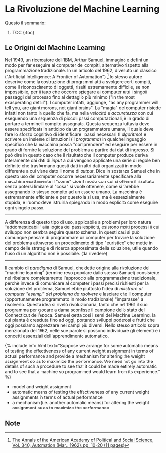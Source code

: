 # La Rivoluzione del Machine Learning

Questo il sommario:

1. TOC
{:toc}

## Le Origini del Machine Learning

Nel 1949, un ricercatore dell'IBM, Arthur Samuel, immaginò e definì un modo per far eseguire ai computer dei compiti, alternativo rispetto alla programmazione tradizionale. In un articolo del 1962, divenuto un classico ("Artificial Intelligence: A Frontier of Automation") [^1] lo stesso autore descrive come la costruzione di programmi atti a svolgere certi compiti, come il riconoscimento di oggetti, risulti estremamente difficile, se non impossibile, per il fatto che occorre spiegare al computer tutti i singoli passaggi del processo fino al dettaglio più minimo ("in the most exasperating detail"). I computer infatti, aggiunge, "as any programmer will tell you, are giant morons, not giant brains".
La "magia" del computer risiede infatti non tanto in quello che fa, ma nella *velocità* e *accuratezza* con cui eseguendo una sequenza di piccoli passi computazionali, è in grado di portare a termine il compito assegnato.
Questa sequenza tuttavia deve essere specificata in anticipo da un programmatore umano, il quale deve fare lo sforzo cognitivo di identificare i passi necessari (l'*algoritmo*) e scrivere un insieme di istruzioni (il *programma*) in qualche linguaggio specifico che la macchina possa "comprendere" ed eseguire per essere in grado di fornire la soluzione del problema a partire dai dati di ingresso.
Si può dire in questo caso che il risultato che il computer produce deriva interamente dai dati di *input* a cui vengono applicate una serie di regole ben definite che trasformano questi dati in altri dati organizzati in modo differente a cui viene dato il nome di *output*.
Dice in sostanza Samuel che in questo uso del computer occorre necessariamente specificare alla macchina esattamente il "come" cioè il modo con cui si ottiene il risultato senza potersi limitare al "cosa" si vuole ottenere, come si farebbe assegnando lo stesso compito ad un essere umano. La macchina è estremamente efficiente e per questo la si usa, ma è essenzialmente stupida, e l'uomo deve istruirla spiegando in modo esplicito come eseguire ogni singolo passo.

---

A differenza di questo tipo di uso, applicabile a problemi per loro natura "addomesticabili" alla logica dei passi espliciti, esistono molti processi il cui sviluppo non sembra seguire questo schema. In questi casi si può comunque pensare di programmare un computer per trovare la soluzione del problema attraverso un procedimento di tipo "euristico" che mette in campo delle strategie di ricerca approssimata della soluzione, utile quando l'uso di un algoritmo non è possibile. 
(da rivedere)

---

Il cambio di *paradigma* di Samuel, che dette origine alla rivoluzione del "machine learning" (termine reso popolare dallo stesso Samuel) consistette nel ribaltare completamente l'approccio alla programmazione tradizionale, perchè invece di comunicare al computer i passi precisi richiesti per la soluzione del problema, Samuel ebbe piuttosto l'idea di *mostrare al computer "esempi" del problema da risolvere* e lasciare che il computer (opportunamente programmato in modo tradizionale) "imparasse" a risolverlo. Questa idea si rivelò rivoluzionaria, tanto che nel 1961 il suo programma per giocare a dama sconfisse il campione dello stato del Connecticut dell'epoca.
Samuel getta così i semi del Machine Learning, la cui pianta è cresciuta fino ad oggi, portando sviluppi poderosi e frutti che oggi possiamo apprezzare nei campi più diversi. Nello stesso articolo sopra menzionato del 1962, nelle sue parole si possono individuare gli elementi e i concetti essenziali dell'apprendimento automatico.

{% include info.html text="Suppose we arrange for some automatic means of testing the effectiveness of any current weight assignment in terms of actual performance and provide a mechanism for altering the weight assignment so as to maximize the performance. We need not go into the details of such a procedure to see that it could be made entirely automatic and to see that a machine so programmed would learn from its experience." %}


- model and weight assigment
- automatic means of testing the effectiveness of any current weight assignments in terms of actual performance
- a mechanism (i.e. another automatic means) for altering the weight assignment so as to maximize the performance



## Note

[^1]: [The Annals of the American Academy of Political and Social Science, Vol. 340, Automation (Mar., 1962), pp. 10-20 (11 pages)](https://www.jstor.org/stable/1033694)


